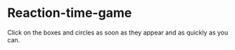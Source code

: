# Reaction-time-game
Click on the boxes and circles as soon as they appear and as quickly as you can. 
